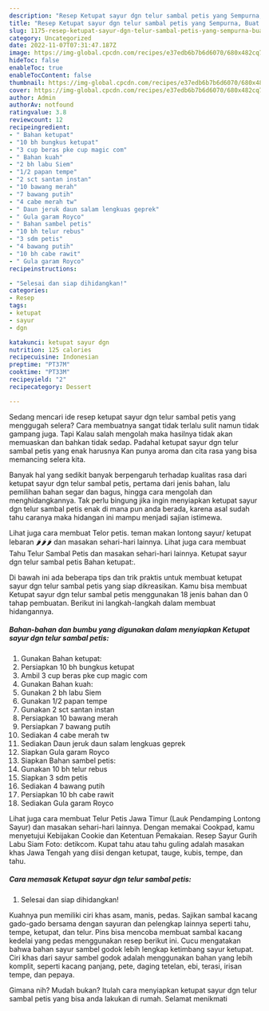 ```yaml
---
description: "Resep Ketupat sayur dgn telur sambal petis yang Sempurna, Buat Buka Puasa}"
title: "Resep Ketupat sayur dgn telur sambal petis yang Sempurna, Buat Buka Puasa}"
slug: 1175-resep-ketupat-sayur-dgn-telur-sambal-petis-yang-sempurna-buat-buka-puasa
category: Uncategorized
date: 2022-11-07T07:31:47.187Z
image: https://img-global.cpcdn.com/recipes/e37edb6b7b6d6070/680x482cq70/ketupat-sayur-dgn-telur-sambal-petis-foto-resep-utama.jpg
hideToc: false
enableToc: true
enableTocContent: false
thumbnail: https://img-global.cpcdn.com/recipes/e37edb6b7b6d6070/680x482cq70/ketupat-sayur-dgn-telur-sambal-petis-foto-resep-utama.jpg
cover: https://img-global.cpcdn.com/recipes/e37edb6b7b6d6070/680x482cq70/ketupat-sayur-dgn-telur-sambal-petis-foto-resep-utama.jpg
author: Admin
authorAv: notfound
ratingvalue: 3.8
reviewcount: 12
recipeingredient:
- " Bahan ketupat"
- "10 bh bungkus ketupat"
- "3 cup beras pke cup magic com"
- " Bahan kuah"
- "2 bh labu Siem"
- "1/2 papan tempe"
- "2 sct santan instan"
- "10 bawang merah"
- "7 bawang putih"
- "4 cabe merah tw"
- " Daun jeruk daun salam lengkuas geprek"
- " Gula garam Royco"
- " Bahan sambel petis"
- "10 bh telur rebus"
- "3 sdm petis"
- "4 bawang putih"
- "10 bh cabe rawit"
- " Gula garam Royco"
recipeinstructions:

- "Selesai dan siap dihidangkan!"
categories:
- Resep
tags:
- ketupat
- sayur
- dgn

katakunci: ketupat sayur dgn 
nutrition: 125 calories
recipecuisine: Indonesian
preptime: "PT37M"
cooktime: "PT33M"
recipeyield: "2"
recipecategory: Dessert

---
```



Sedang mencari ide resep ketupat sayur dgn telur sambal petis yang menggugah selera? Cara membuatnya sangat tidak terlalu sulit namun tidak gampang juga. Tapi Kalau salah mengolah maka hasilnya tidak akan memuaskan dan bahkan tidak sedap. Padahal ketupat sayur dgn telur sambal petis yang enak harusnya Kan punya aroma dan cita rasa yang bisa memancing selera kita.


Banyak hal yang sedikit banyak berpengaruh terhadap kualitas rasa dari ketupat sayur dgn telur sambal petis, pertama dari jenis bahan, lalu pemilihan bahan segar dan bagus, hingga cara mengolah dan menghidangkannya. Tak perlu bingung jika ingin menyiapkan ketupat sayur dgn telur sambal petis enak di mana pun anda berada, karena asal sudah tahu caranya maka hidangan ini mampu menjadi sajian istimewa.

Lihat juga cara membuat Telor petis. teman makan lontong sayur/ ketupat lebaran 🌶🌶🌶 dan masakan sehari-hari lainnya. Lihat juga cara membuat Tahu Telur Sambal Petis dan masakan sehari-hari lainnya. Ketupat sayur dgn telur sambal petis Bahan ketupat:.


Di bawah ini ada beberapa tips dan trik praktis untuk membuat ketupat sayur dgn telur sambal petis yang siap dikreasikan. Kamu bisa membuat Ketupat sayur dgn telur sambal petis menggunakan 18 jenis bahan dan 0 tahap pembuatan. Berikut ini langkah-langkah dalam membuat hidangannya.

<!--inarticleads1-->

##### Bahan-bahan dan bumbu yang digunakan dalam menyiapkan Ketupat sayur dgn telur sambal petis:

1. Gunakan  Bahan ketupat:
1. Persiapkan 10 bh bungkus ketupat
1. Ambil 3 cup beras pke cup magic com
1. Gunakan  Bahan kuah:
1. Gunakan 2 bh labu Siem
1. Gunakan 1/2 papan tempe
1. Gunakan 2 sct santan instan
1. Persiapkan 10 bawang merah
1. Persiapkan 7 bawang putih
1. Sediakan 4 cabe merah tw
1. Sediakan  Daun jeruk daun salam lengkuas geprek
1. Siapkan  Gula garam Royco
1. Siapkan  Bahan sambel petis:
1. Gunakan 10 bh telur rebus
1. Siapkan 3 sdm petis
1. Sediakan 4 bawang putih
1. Persiapkan 10 bh cabe rawit
1. Sediakan  Gula garam Royco


Lihat juga cara membuat Telur Petis Jawa Timur (Lauk Pendamping Lontong Sayur) dan masakan sehari-hari lainnya. Dengan memakai Cookpad, kamu menyetujui Kebijakan Cookie dan Ketentuan Pemakaian. Resep Sayur Gurih Labu Siam Foto: detikcom. Kupat tahu atau tahu guling adalah masakan khas Jawa Tengah yang diisi dengan ketupat, tauge, kubis, tempe, dan tahu. 

<!--inarticleads2-->

##### Cara memasak Ketupat sayur dgn telur sambal petis:


1. Selesai dan siap dihidangkan!

Kuahnya pun memiliki ciri khas asam, manis, pedas. Sajikan sambal kacang gado-gado bersama dengan sayuran dan pelengkap lainnya seperti tahu, tempe, ketupat, dan telur. Pins bisa mencoba membuat sambal kacang kedelai yang pedas menggunakan resep berikut ini. Cucu mengatakan bahwa bahan sayur sambel godok lebih lengkap ketimbang sayur ketupat. Ciri khas dari sayur sambel godok adalah menggunakan bahan yang lebih komplit, seperti kacang panjang, pete, daging tetelan, ebi, terasi, irisan tempe, dan pepaya. 

Gimana nih? Mudah bukan? Itulah cara menyiapkan ketupat sayur dgn telur sambal petis yang bisa anda lakukan di rumah. Selamat menikmati

